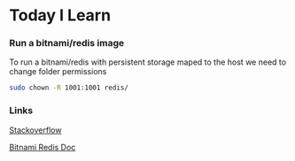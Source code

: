 # Today I Learn 
### Run a bitnami/redis image 

To run a bitnami/redis with persistent storage maped to the host we need to change folder permissions

```bash
sudo chown -R 1001:1001 redis/
```

### Links 

[Stackoverflow](https://github.com/bitnami/bitnami-docker-redis/issues/89#issuecomment-345608149)

[Bitnami Redis Doc](https://github.com/bitnami/bitnami-docker-redis)